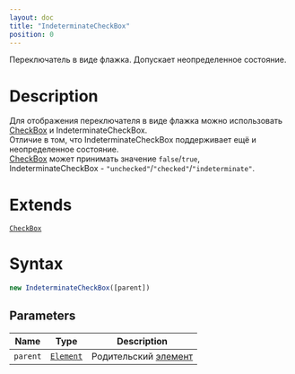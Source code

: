 ```yaml
---
layout: doc
title: "IndeterminateCheckBox"
position: 0
---
```


Переключатель в виде флажка. Допускает неопределенное состояние.

# Description

Для отображения переключателя в виде флажка можно использовать [CheckBox](../CheckBox/) и IndeterminateCheckBox.   
Отличие в том, что IndeterminateCheckBox поддерживает ещё и неопределенное состояние.   
[CheckBox](../CheckBox/) может принимать значение `false`/`true`,   
IndeterminateCheckBox - `"unchecked"`/`"checked"`/`"indeterminate"`.

# Extends

[`CheckBox`](../CheckBox/)

# Syntax

```js
new IndeterminateCheckBox([parent])
```

## Parameters

Name|Type|Description
----|----|-----------
`parent`|[`Element`](../../Core/Elements/Element)|Родительский [элемент](../../Core/Elements/Element)
